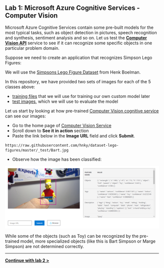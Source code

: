 
## Lab 1: Microsoft Azure Cognitive Services - Computer Vision

Microsoft Azure Cognitive Services contain some pre-built models for the most typical tasks, such as object detection in pictures, speech recognition and synthesis, sentiment analysis and so on. Let us test the **[Computer Vision API](https://azure.microsoft.com/services/cognitive-services/computer-vision/?WT.mc_id=gaic-github-heboelma)** service to see if it can recognize some specific objects in one particular problem domain. 

Suppose we need to create an application that recognizes Simpson Lego Figures:

We will use the [Simpsons Lego Figure Dataset](https://github.com/hnky/dataset-lego-figures) from Henk Boelman.

In this repository, we have provided two sets of images for each of the 5 classes above:
 * [training files](../CV%20training%20images/) that we will use for training our own custom model later
 * [test images](../CV%20test%20images), which we will use to evaluate the model

Let us start by looking at how pre-trained [Computer Vision cognitive service](https://azure.microsoft.com/services/cognitive-services/computer-vision/?WT.mc_id=gaic-github-heboelma) can see our images:

 * Go to the home page of [Computer Vision Service](https://azure.microsoft.com/services/cognitive-services/computer-vision/?WT.mc_id=gaic-github-heboelma)
 * Scroll down to **See it in action** section
 * Paste the link below in the **Image URL** field and click **Submit**.
 ```
 https://raw.githubusercontent.com/hnky/dataset-lego-figures/master/_test/Bart.jpg
 ```
 * Observe how the image has been classified:

![Computer Vision Results](docsimages/compVision.png)

While some of the objects (such as Toy) can be recognized by the pre-trained model, more specialized objects (like this is Bart Simpson or Marge Simpson) are not determined correctly.

-----

**[Continue with lab 2 >](lab-2.md)**